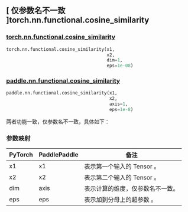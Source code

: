 ## [ 仅参数名不一致 ]torch.nn.functional.cosine_similarity

### [torch.nn.functional.cosine_similarity](https://pytorch.org/docs/stable/generated/torch.nn.functional.cosine_similarity.html?highlight=cosine#torch.nn.functional.cosine_similarity)

```python
torch.nn.functional.cosine_similarity(x1,
                                      x2,
                                      dim=1,
                                      eps=1e-08)
```

### [paddle.nn.functional.cosine_similarity](https://www.paddlepaddle.org.cn/documentation/docs/zh/develop/api/paddle/nn/functional/cosine_similarity_cn.html)

```python
paddle.nn.functional.cosine_similarity(x1,
                                       x2,
                                       axis=1,
                                       eps=1e-8)
```

两者功能一致，仅参数名不一致，具体如下：
### 参数映射

| PyTorch       | PaddlePaddle | 备注                                                   |
| ------------- | ------------ | ------------------------------------------------------ |
| x1          | x1         | 表示第一个输入的 Tensor 。                                     |
| x2          | x2         | 表示第二个输入的 Tensor 。                                     |
| dim          | axis         | 表示计算的维度，仅参数名不一致。                                     |
| eps          | eps         | 表示加到分母上的超参数 。                                     |
